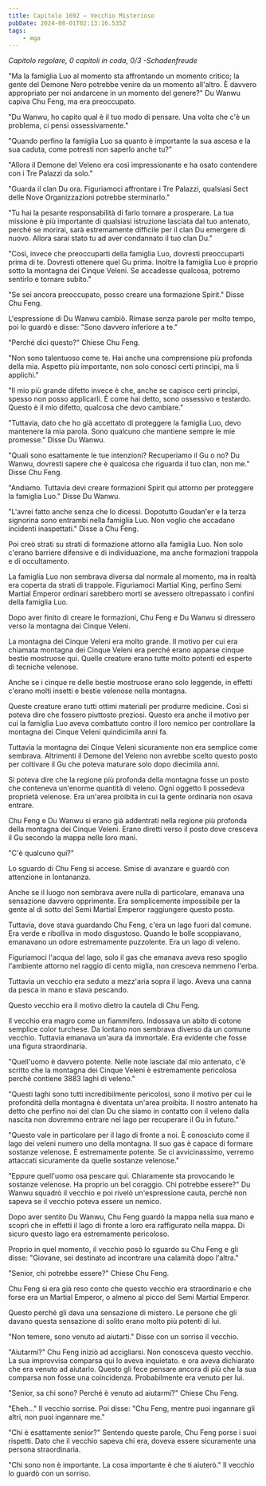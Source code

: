 ```yaml
---
title: Capitolo 1692 – Vecchio Misterioso
pubDate: 2024-08-01T02:13:16.535Z
tags:
    - mga
---
```



<em>Capitolo regolare,
0 capitoli in coda, 0/3
-Schadenfreude</em>


"Ma la famiglia Luo al momento sta affrontando un momento critico; la gente del Demone Nero potrebbe venire da un momento all'altro. È davvero appropriato per noi andarcene in un momento del genere?" Du Wanwu capiva Chu Feng, ma era preoccupato.


"Du Wanwu, ho capito qual è il tuo modo di pensare. Una volta che c'è un problema, ci pensi ossessivamente."


"Quando perfino la famiglia Luo sa quanto è importante la sua ascesa e la sua caduta, come potresti non saperlo anche tu?"


"Allora il Demone del Veleno era così impressionante e ha osato contendere con i Tre Palazzi da solo."


"Guarda il clan Du ora. Figuriamoci affrontare i Tre Palazzi, qualsiasi Sect delle Nove Organizzazioni potrebbe sterminarlo."


"Tu hai la pesante responsabilità di farlo tornare a prosperare. La tua missione è più importante di qualsiasi istruzione lasciata dal tuo antenato, perché se morirai, sarà estremamente difficile per il clan Du emergere di nuovo. Allora sarai stato tu ad aver condannato il tuo clan Du."


"Così, invece che preoccuparti della famiglia Luo, dovresti preoccuparti prima di te. Dovresti ottenere quel Gu prima. Inoltre la famiglia Luo è proprio sotto la montagna dei Cinque Veleni. Se accadesse qualcosa, potremo sentirlo e tornare subito."


"Se sei ancora preoccupato, posso creare una formazione Spirit." Disse Chu Feng.


L'espressione di Du Wanwu cambiò. Rimase senza parole per molto tempo, poi lo guardò e disse: "Sono davvero inferiore a te."


"Perché dici questo?" Chiese Chu Feng.


"Non sono talentuoso come te. Hai anche una comprensione più profonda della mia. Aspetto più importante, non solo conosci certi princìpi, ma li applichi."


"Il mio più grande difetto invece è che, anche se capisco certi princìpi, spesso non posso applicarli. È come hai detto, sono ossessivo e testardo. Questo è il mio difetto, qualcosa che devo cambiare."


"Tuttavia, dato che ho già accettato di proteggere la famiglia Luo, devo mantenere la mia parola. Sono qualcuno che mantiene sempre le mie promesse." Disse Du Wanwu.


"Quali sono esattamente le tue intenzioni? Recuperiamo il Gu o no? Du Wanwu, dovresti sapere che è qualcosa che riguarda il tuo clan, non me." Disse Chu Feng.


"Andiamo. Tuttavia devi creare formazioni Spirit qui attorno per proteggere la famiglia Luo." Disse Du Wanwu.


"L'avrei fatto anche senza che lo dicessi. Dopotutto Goudan'er e la terza signorina sono entrambi nella famiglia Luo. Non voglio che accadano incidenti inaspettati." Disse a Chu Feng.


Poi creò strati su strati di formazione attorno alla famiglia Luo. Non solo c'erano barriere difensive e di individuazione, ma anche formazioni trappola e di occultamento.


La famiglia Luo non sembrava diversa dal normale al momento, ma in realtà era coperta da strati di trappole. Figuriamoci Martial King, perfino Semi Martial Emperor ordinari sarebbero morti se avessero oltrepassato i confini della famiglia Luo.


Dopo aver finito di creare le formazioni, Chu Feng e Du Wanwu si diressero verso la montagna dei Cinque Veleni.


La montagna dei Cinque Veleni era molto grande. Il motivo per cui era chiamata montagna dei Cinque Veleni era perché erano apparse cinque bestie mostruose qui. Quelle creature erano tutte molto potenti ed esperte di tecniche velenose.


Anche se i cinque re delle bestie mostruose erano solo leggende, in effetti c'erano molti insetti e bestie velenose nella montagna.


Queste creature erano tutti ottimi materiali per produrre medicine. Così si poteva dire che fossero piuttosto preziosi. Questo era anche il motivo per cui la famiglia Luo aveva combattuto contro il loro nemico per controllare la montagna dei Cinque Veleni quindicimila anni fa.


Tuttavia la montagna dei Cinque Veleni sicuramente non era semplice come sembrava. Altrimenti il Demone del Veleno non avrebbe scelto questo posto per coltivare il Gu che poteva maturare solo dopo diecimila anni.


Si poteva dire che la regione più profonda della montagna fosse un posto che conteneva un'enorme quantità di veleno. Ogni oggetto lì possedeva proprietà velenose. Era un'area proibita in cui la gente ordinaria non osava entrare.


Chu Feng e Du Wanwu si erano già addentrati nella regione più profonda della montagna dei Cinque Veleni. Erano diretti verso il posto dove cresceva il Gu secondo la mappa nelle loro mani.


"C'è qualcuno qui?"


Lo sguardo di Chu Feng si accese. Smise di avanzare e guardò con attenzione in lontananza.


Anche se il luogo non sembrava avere nulla di particolare, emanava una sensazione davvero opprimente. Era semplicemente impossibile per la gente al di sotto del Semi Martial Emperor raggiungere questo posto.


Tuttavia, dove stava guardando Chu Feng, c'era un lago fuori dal comune. Era verde e ribolliva in modo disgustoso. Quando le bolle scoppiavano, emanavano un odore estremamente puzzolente. Era un lago di veleno.


Figuriamoci l'acqua del lago, solo il gas che emanava aveva reso spoglio l'ambiente attorno nel raggio di cento miglia, non cresceva nemmeno l'erba.


Tuttavia un vecchio era seduto a mezz'aria sopra il lago. Aveva una canna da pesca in mano e stava pescando.


Questo vecchio era il motivo dietro la cautela di Chu Feng.


Il vecchio era magro come un fiammifero. Indossava un abito di cotone semplice color turchese. Da lontano non sembrava diverso da un comune vecchio. Tuttavia emanava un'aura da immortale. Era evidente che fosse una figura straordinaria.


"Quell'uomo è davvero potente. Nelle note lasciate dal mio antenato, c'è scritto che la montagna dei Cinque Veleni è estremamente pericolosa perché contiene 3883 laghi di veleno."


"Questi laghi sono tutti incredibilmente pericolosi, sono il motivo per cui le profondità della montagna è diventata un'area proibita. Il nostro antenato ha detto che perfino noi del clan Du che siamo in contatto con il veleno dalla nascita non dovremmo entrare nel lago per recuperare il Gu in futuro."


"Questo vale in particolare per il lago di fronte a noi. È conosciuto come il lago dei veleni numero uno della montagna. Il suo gas è capace di formare sostanze velenose. È estremamente potente. Se ci avvicinassimo, verremo attaccati sicuramente da quelle sostanze velenose."


"Eppure quell'uomo osa pescare qui. Chiaramente sta provocando le sostanze velenose. Ha proprio un bel coraggio. Chi potrebbe essere?" Du Wanwu squadrò il vecchio e poi rivelò un'espressione cauta, perché non sapeva se il vecchio poteva essere un nemico.


Dopo aver sentito Du Wanwu, Chu Feng guardò la mappa nella sua mano e scoprì che in effetti il lago di fronte a loro era raffigurato nella mappa. Di sicuro questo lago era estremamente pericoloso.


Proprio in quel momento, il vecchio posò lo sguardo su Chu Feng e gli disse: "Giovane, sei destinato ad incontrare una calamità dopo l'altra."


"Senior, chi potrebbe essere?" Chiese Chu Feng.


Chu Feng si era già reso conto che questo vecchio era straordinario e che forse era un Martial Emperor, o almeno al picco del Semi Martial Emperor.


Questo perché gli dava una sensazione di mistero. Le persone che gli davano questa sensazione di solito erano molto più potenti di lui.


"Non temere, sono venuto ad aiutarti." Disse con un sorriso il vecchio.


"Aiutarmi?" Chu Feng iniziò ad accigliarsi. Non conosceva questo vecchio. La sua improvvisa comparsa qui lo aveva inquietato. e ora aveva dichiarato che era venuto ad aiutarlo. Questo gli fece pensare ancora di più che la sua comparsa non fosse una coincidenza. Probabilmente era venuto per lui.


"Senior, sa chi sono? Perché è venuto ad aiutarmi?" Chiese Chu Feng.


"Eheh..." Il vecchio sorrise. Poi disse: "Chu Feng, mentre puoi ingannare gli altri, non puoi ingannare me."


"Chi è esattamente senior?" Sentendo queste parole, Chu Feng porse i suoi rispetti. Dato che il vecchio sapeva chi era, doveva essere sicuramente una persona straordinaria.


"Chi sono non è importante. La cosa importante è che ti aiuterò." Il vecchio lo guardò con un sorriso.
                                


                                



